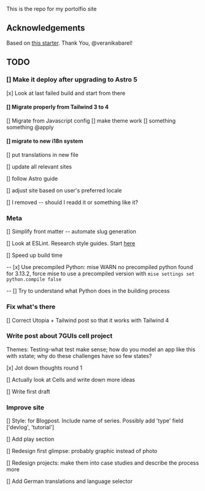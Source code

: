 This is the repo for my portolfio site

## Acknowledgements

Based on [this starter](https://github.com/veranikabarel/astro-portfolio). Thank You, @veranikabarel!

## TODO

### [] Make it deploy after upgrading to Astro 5

[x] Look at last failed build and start from there

#### [] Migrate properly from Tailwind 3 to 4

[] Migrate from Javascript config
[] make theme work
[] something something @apply

#### [] migrate to new i18n system

[] put translations in new file

[] update all relevant sites

[] follow Astro guide

[] adjust site based on user's preferred locale

[] I removed <HeadHrefLangs /> -- should I readd it or something like it?

### Meta

[] Simplify front matter -- automate slug generation

[] Look at ESLint. Research style guides. Start [here](<[url](https://www.youtube.com/watch?v=Cd-gBxzcsdA)>)

[] Speed up build time

-- [x] Use precompiled Python: mise WARN no precompiled python found for 3.13.2, force mise to use a precompiled version with `mise settings set python.compile false`

-- [] Try to understand what Python does in the building process

### Fix what's there

[] Correct Utopia + Tailwind post so that it works with Tailwind 4

### Write post about 7GUIs cell project

Themes: Testing-what test make sense; how do you model an app like this with xstate; why do these challenges have so few states?

[x] Jot down thoughts round 1

[] Actually look at Cells and write down more ideas

[] Write first draft

### Improve site

[] Style: <Card> for Blogpost. Include name of series. Possibly add 'type' field ['devlog', 'tutorial']

[] Add play section

[] Redesign first glimpse: probably graphic instead of photo

[] Redesign projects: make them into case studies and describe the process more

[] Add German translations and language selector

